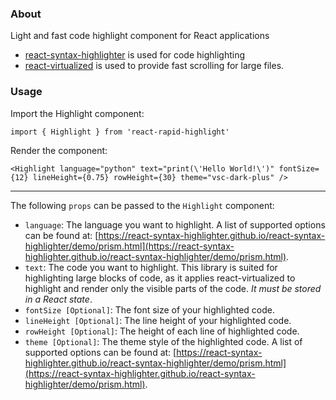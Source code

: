 ### About

Light and fast code highlight component for React applications

- [react-syntax-highlighter](https://react-syntax-highlighter.github.io/react-syntax-highlighter/) is used for code highlighting
- [react-virtualized](https://www.npmjs.com/package/react-virtualized) is used to provide fast scrolling for large files.

### Usage

Import the Highlight component:

``import { Highlight } from 'react-rapid-highlight'``

Render the component:

``<Highlight language="python" text="print(\'Hello World!\')" fontSize={12} lineHeight={0.75} rowHeight={30} theme="vsc-dark-plus" /> ``

----------------------------------------------------------------------------------------------

The following ``props`` can be passed to the ``Highlight`` component:

- ``language``: The language you want to highlight. A list of supported options can be found at: [https://react-syntax-highlighter.github.io/react-syntax-highlighter/demo/prism.html](https://react-syntax-highlighter.github.io/react-syntax-highlighter/demo/prism.html).
- ``text``: The code you want to highlight. This library is suited for highlighting large blocks of code, as it applies react-virtualized to highlight and render only the visible parts of the code. *It must be stored in a React state*.
- ``fontSize [Optional]``: The font size of your highlighted code.
- ``lineHeight [Optional]``: The line height of your highlighted code.
- ``rowHeight [Optional]``: The height of each line of highlighted code.
- ``theme [Optional]``: The theme style of the highlighted code. A list of supported options can be found at: [https://react-syntax-highlighter.github.io/react-syntax-highlighter/demo/prism.html](https://react-syntax-highlighter.github.io/react-syntax-highlighter/demo/prism.html).
